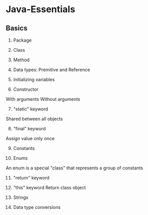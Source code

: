 # Java-Essentials

## Basics
1. Package

2. Class

3. Method

4. Data types: Premitive and Reference

5. Initializing variables

6. Constructor

With arguments Without arguments

7. "static" keyword

Shared between all objects

8. "final" keyword

Assign value only once

9. Constants

10. Enums

An enum is a special "class" that represents a group of constants

11. "return" keyword

12. "this" keyword
Return class object

13. Strings

14. Data type conversions
